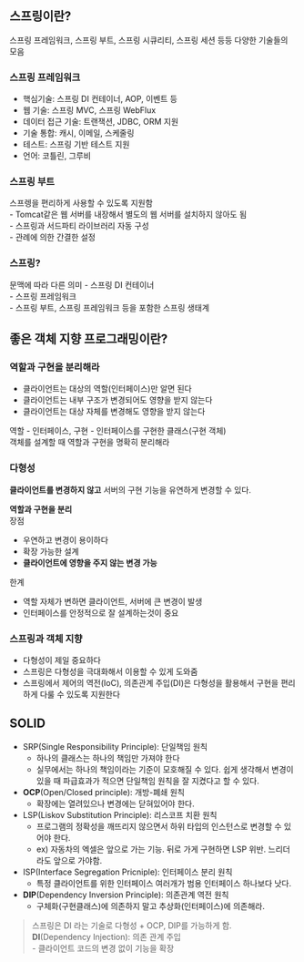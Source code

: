 ## 스프링이란?      
스프링 프레임워크, 스프링 부트, 스프링 시큐리티, 스프링 세션 등등 다양한 기술들의 모음     

### 스프링 프레임워크        
- 핵심기술: 스프링 DI 컨테이너, AOP, 이벤트 등      
- 웹 기술: 스프링 MVC, 스프링 WebFlux   
- 데이터 접근 기술: 트랜잭션, JDBC, ORM 지원    
- 기술 통합: 캐시, 이메일, 스케줄링     
- 테스트: 스프링 기반 테스트 지원       
- 언어: 코틀린, 그루비      

### 스프링 부트     
스프렝을 편리하게 사용할 수 있도록 지원함       
    - Tomcat같은 웹 서버를 내장해서 별도의 웹 서버를 설치하지 않아도 됨     
    - 스프링과 서드파티 라이브러리 자동 구성        
    - 관례에 의한 간결한 설정       

### 스프링?
문맥에 따라 다른 의미
    - 스프링 DI 컨테이너        
    - 스프링 프레임워크     
    - 스프링 부트, 스프링 프레임워크 등을 포함한 스프링 생태계          

## 좋은 객체 지향 프로그래밍이란?       

### 역할과 구현을 분리해라  
- 클라이언트는 대상의 역할(인터페이스)만 알면 된다      
- 클라이언트는 내부 구조가 변경되어도 영향을 받지 않는다    
- 클라이언트는 대상 자체를 변경해도 영향을 받지 않는다          

역할 - 인터페이스, 구현 - 인터페이스를 구현한 클래스(구현 객체)     
객체를 설계할 때 역할과 구현을 명확히 분리해라      

### 다형성      
<b>클라이언트를 변경하지 않고</b> 서버의 구현 기능을 유연하게 변경할 수 있다.       

<b>역할과 구현을 분리</b>      
장점    
- 우연하고 변경이 용이하다      
- 확장 가능한 설계      
- <b>클라이언트에 영향을 주지 않는 변경 가능</b>        

한계        
- 역할 자체가 변하면 클라이언트, 서버에 큰 변경이 발생    
- 인터페이스를 안정적으로 잘 설계하는것이 중요      

### 스프링과 객체 지향      
- 다형성이 제일 중요하다        
- 스프링은 다형성을 극대화해서 이용할 수 있게 도와줌        
- 스프링에서 제어의 역전(IoC), 의존관계 주입(DI)은 다형성을 활용해서 구현을 편리하게 다룰 수 있도록 지원한다        

## SOLID        
- SRP(Single Responsibility Principle): 단일책임 원칙
    - 하나의 클래스는 하나의 책임만 가져야 한다     
    - 실무에서는 하나의 책임이라는 기준이 모호해질 수 있다. 쉽게 생각해서 변경이 있을 때 파급효과가 적으면 단일책임 원칙을 잘 지켰다고 할 수 있다.             
- <b>OCP</b>(Open/Closed principle): 개방-폐쇄 원칙     
    - 확장에는 열려있으나 변경에는 닫혀있어야 한다.     
- LSP(Liskov Substitution Principle): 리스코프 치환 원칙        
    - 프로그램의 정확성을 깨뜨리지 않으면서 하위 타입의 인스턴스로 변경할 수 있어야 한다.       
    - ex) 자동차의 엑셀은 앞으로 가는 기능. 뒤로 가게 구현하면 LSP 위반. 느리더라도 앞으로 가야함.
- ISP(Interface Segregation Pricniple): 인터페이스 분리 원칙        
    - 특정 클라이언트를 위한 인터페이스 여러개가 범용 인터페이스 하나보다 낫다.     
- <b>DIP</b>(Dependency Inversion Principle): 의존관계 역전 원칙        
    - 구체화(구현클래스)에 의존하지 말고 추상화(인터페이스)에 의존해라.     

>스프링은 DI 라는 기술로 다형성 + OCP, DIP를 가능하게 함.        
<b>DI</b>(Dependency Injection): 의존 관계 주입    
    - 클라이언트 코드의 변경 없이 기능을 확장